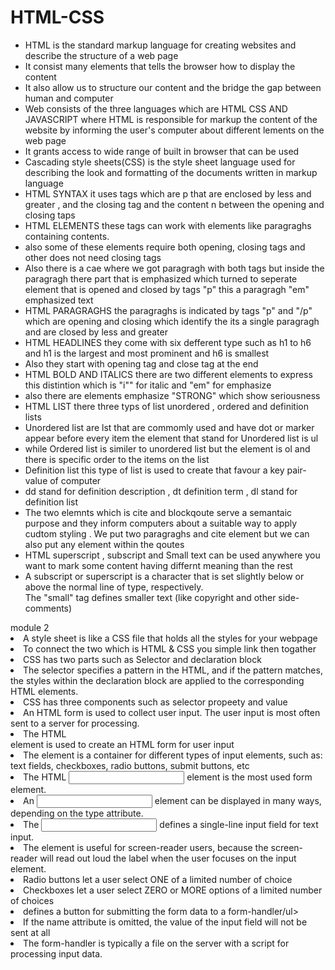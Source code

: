 # HTML-CSS
<ul>
<li>HTML is the standard markup language for creating websites and describe the structure of a web page </li>
<li>It consist many elements that tells the browser how to display the content </li>
<li>It also allow us to structure our content and the bridge the gap between human and computer </li>
<li>Web consists of the three languages which are HTML CSS AND JAVASCRIPT where HTML is responsible for markup the content of the website by  informing the user's computer about different lements on the web page </li>
<li>It grants access to wide range of built in browser that can be used </li>
<li>Cascading style sheets(CSS) is the style sheet language used for describing the look and formatting of the documents  written in markup language </li>
<li>HTML SYNTAX it uses tags which are p that are enclosed by less and greater , and the closing tag  and the content n between the opening and closing taps </li>
<li>HTML ELEMENTS these tags can work with elements like paragraghs containing contents.</li>
<li>also some of these elements require both opening, closing tags and other does not need closing tags </li>
<li>Also there is a cae where we got paragragh with both tags but inside the paragragh there part that is emphasized which turned to seperate element that is opened and closed by tags "p" this a paragragh "em" emphasized text </li>
<li>HTML PARAGRAGHS the paragraghs is indicated by tags "p" and "/p" which are opening and closing which identify the its a single paragragh and are closed by less and greater </li>
<li>HTML HEADLINES they come with six defferent type such as h1 to h6 and h1 is the largest and most prominent and h6 is smallest </li>
<li>Also they start with opening tag and close tag at the end </li>
<li>HTML BOLD AND ITALICS there are two different elements to express this distintion which is "i"" for italic and "em" for emphasize </li>
<li>also there are elements emphasize "STRONG" which show seriousness </li>
<li>HTML LIST there three typs of list unordered  , ordered  and definition lists </li>
<li>Unordered list are lst that are commomly used and have dot or marker appear before every item the element that stand for Unordered list is ul </li>
<li>while Ordered list is similer to unordered list but the element is ol and there is specific order to the items on the list </li>
<li>Definition list this type of list is used to create that favour a key pair-value of computer </li>
<li>dd stand for definition description , dt definition term , dl stand for definition list </li>
<li>The two elemnts which is cite and blockqoute serve a semantaic purpose and they inform computers about a suitable way to apply cudtom styling . We put two paragraghs and cite element but we can also put any element within the qoutes </li>
<li>HTML superscript , subscript and Small text can be used anywhere you  want to mark some content having differnt meaning than the rest </li>
<li>A subscript or superscript is a character that is set slightly below or above the normal line of type, respectively. </li>
The "small" tag defines smaller text (like copyright and other side-comments) </li>
</ul>
module 2
<li>A style sheet is like a CSS file that holds all the styles for your webpage </ul>
<li>To connect the two which is HTML & CSS you simple link then togather </ul>
<li>CSS has two parts such as Selector and declaration block</ul>
<li>The selector specifies a pattern in the HTML, and if the pattern matches, the styles within the declaration block are applied to the corresponding HTML elements. </ul>
<li>CSS has three components such as selector propeety and value</ul>
<li>An HTML form is used to collect user input. The user input is most often sent to a server for processing.</ul>
<li>The HTML <form> element is used to create an HTML form for user input</ul>
<li>The <form> element is a container for different types of input elements, such as: text fields, checkboxes, radio buttons, submit buttons, etc</ul>
<li>The HTML <input> element is the most used form element.</ul>
<li>An <input> element can be displayed in many ways, depending on the type attribute.</ul>
<li>The <input type="text"> defines a single-line input field for text input.</ul>
 <li>The <label> element is useful for screen-reader users, because the screen-reader will read out loud the label when the user focuses on the input element.</ul> 
 <li>Radio buttons let a user select ONE of a limited number of choice</ul>
 <li>Checkboxes let a user select ZERO or MORE options of a limited number of choices</ul>
 <li><The <input type="submit"> defines a button for submitting the form data to a form-handler/ul>
 <li>If the name attribute is omitted, the value of the input field will not be sent at all</ul>
 <li>The form-handler is typically a file on the server with a script for processing input data.</ul>
